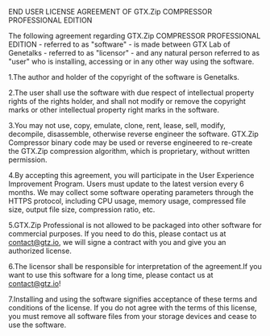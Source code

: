 END USER LICENSE AGREEMENT OF GTX.Zip COMPRESSOR PROFESSIONAL EDITION

The following agreement regarding GTX.Zip COMPRESSOR PROFESSIONAL EDITION - referred to as "software" - is made between GTX Lab of Genetalks - referred to as "licensor" - and any natural person referred to as "user" who is installing, accessing or in any other way using the software. 

1.The author and holder of the copyright of the software is Genetalks.

2.The user shall use the software with due respect of intellectual property rights of the rights holder, and shall not modify or remove the copyright marks or other intellectual property right marks in the software. 

3.You may not use, copy, emulate, clone, rent, lease, sell, modify, decompile, disassemble, otherwise reverse engineer the software. GTX.Zip Compressor binary code may be used or reverse engineered to re-create the GTX.Zip compression algorithm, which is proprietary, without written permission.

4.By accepting this agreement, you will participate in the User Experience Improvement Program. Users must update to the latest version every 6 months. We may collect some software operating parameters through the HTTPS protocol, including CPU usage, memory usage, compressed file size, output file size, compression ratio, etc.  

5.GTX.Zip Professional is not allowed to be packaged into other software for commercial purposes. If you need to do this, please contact us at contact@gtz.io, we will signe a contract with you and give you an authorized license.

6.The licensor shall be responsible for interpretation of the agreement.If you want to use this software for a long time, please contact us at contact@gtz.io!

7.Installing and using the software signifies acceptance of these terms and conditions of the license. If you do not agree with the terms of this license, you must remove all software files from your storage devices and cease to use the software.
